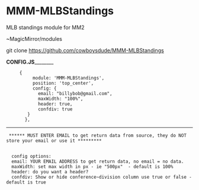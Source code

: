 # MMM-MLBStandings
MLB standings module for MM2

~MagicMirror/modules

git clone https://github.com/cowboysdude/MMM-MLBStandings



______________CONFIG.JS______________________

         {
			  module: 'MMM-MLBStandings',
			  position: 'top_center',
			  config: {			      
				email: "billybob@gmail.com",
				maxWidth: "100%", 
				header: true,
				confdiv: true
			}
		   },
 ___________________________________________
     ****** MUST ENTER EMAIL to get return data from source, they do NOT store your email or use it *********
     
      
      config options:
      email: YOUR EMAIL ADDRESS to get return data, no email = no data.
      maxWidth: set max width in px - ie "500px"  - default is 100%
      header: do you want a header? 
      confdiv: Show or hide conference~division column use true or false - default is true
      
      
 
	  
	  


